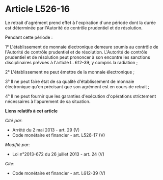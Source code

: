 # Article L526-16

Le retrait d'agrément prend effet à l'expiration d'une période dont la durée est déterminée par l'Autorité de contrôle
prudentiel et de résolution.

Pendant cette période :

1° L'établissement de monnaie électronique demeure soumis au contrôle de l'Autorité de contrôle prudentiel et de résolution.
L'Autorité de contrôle prudentiel et de résolution peut prononcer à son encontre les sanctions disciplinaires prévues à
l'article L. 612-39, y compris la radiation ;

2° L'établissement ne peut émettre de la monnaie électronique ;

3° Il ne peut faire état de sa qualité d'établissement de monnaie électronique qu'en précisant que son agrément est en cours
de retrait ;

4° Il ne peut fournir que les garanties d'exécution d'opérations strictement nécessaires à l'apurement de sa situation.

**Liens relatifs à cet article**

_Cité par_:

  - Arrêté du 2 mai 2013 - art. 29 (V)
  - Code monétaire et financier - art. L526-17 (V)

_Modifié par_:

  - Loi n°2013-672 du 26 juillet 2013 - art. 24 (V)

_Cite_:

  - Code monétaire et financier - art. L612-39 (V)
